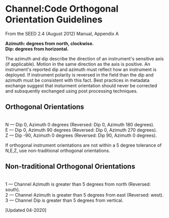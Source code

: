 # Channel:Code Orthogonal Orientation Guidelines 
From the SEED 2.4 (August 2012) Manual, Appendix A

**Azimuth: degrees from north, clockwise.**   
**Dip: degrees from horizontal.**

The azimuth and dip describe the direction of an instrument's sensitive axis (if applicable). Motion in the same direction as the axis is positive. An instrument's reported dip and azimuth must reflect how an instrument is deployed. If instrument polarity is reversed in the field than the dip and azimuth must be consistent with this fact. Best practices in metadata exchange suggest that insturment orientation should never be corrected and subsquently exchanged using post processing techniques.

## Orthogonal Orientations
<br/>N — Dip 0, Azimuth 0 degrees (Reversed: Dip 0, Azimuth 180 degrees).<br/>E — Dip 0, Azimuth 90 degrees (Reversed: Dip 0, Azimuth 270 degrees).<br/>Z — Dip -90, Azimuth 0 degrees (Reversed: Dip 90, Azimuth 0 degrees).

If orthogonal instrument orientations are not within a 5 degree tolerance of N,E,Z, use non-traditional orthogonal orientations.


## Non-traditional Orthogonal Orientations

<br/>1 — Channel Azimuth is greater than 5 degrees from north (Reversed: south).<br/>2 — Channel Azimuth is greater than 5 degrees from east (Reversed: west).<br/>3 — Channel Dip is greater than 5 degrees from vertical.

[Updated 04-2020]
